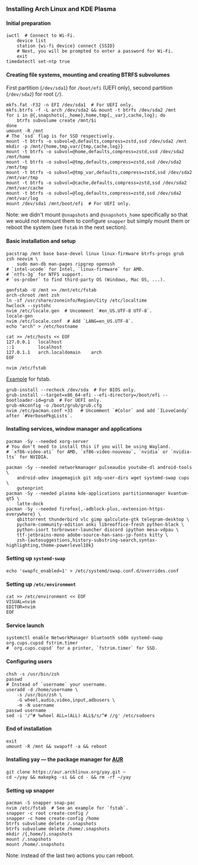 ### Installing Arch Linux and KDE Plasma
#### Initial preparation
    iwctl  # Connect to Wi-Fi.
        device list
        station {wi-fi device} connect {SSID}
        # Next, you will be prompted to enter a password for Wi-Fi.
        exit
    timedatectl set-ntp true
#### Creating file systems, mounting and creating BTRFS subvolumes
First partition (`/dev/sda1`) for `/boot/efi` (UEFI only), second partition
(`/dev/sda2`) for root (`/`).

    mkfs.fat -F32 -n EFI /dev/sda1  # For UEFI only.
    mkfs.btrfs -f -L arch /dev/sda2 && mount -t btrfs /dev/sda2 /mnt
    for i in @{,snapshots{,_home},home,tmp{,_var},cache,log}; do
        btrfs subvolume create /mnt/$i
    done
    umount -R /mnt
    # The `ssd` flag is for SSD respectively.
    mount -t btrfs -o subvol=@,defaults,compress=zstd,ssd /dev/sda2 /mnt
    mkdir -p /mnt/{home,tmp,var/{tmp,cache,log}}
    mount -t btrfs -o subvol=@home,defaults,compress=zstd,ssd /dev/sda2 /mnt/home
    mount -t btrfs -o subvol=@tmp,defaults,compress=zstd,ssd /dev/sda2 /mnt/tmp
    mount -t btrfs -o subvol=@tmp_var,defaults,compress=zstd,ssd /dev/sda2 /mnt/var/tmp
    mount -t btrfs -o subvol=@cache,defaults,compress=zstd,ssd /dev/sda2 /mnt/var/cache
    mount -t btrfs -o subvol=@log,defaults,compress=zstd,ssd /dev/sda2 /mnt/var/log
    mount /dev/sda1 /mnt/boot/efi  # For UEFI only.

Note: we didn't mount `@snapshots` and `@snapshots_home` specifically so that we
would not remount them to configure `snapper` but simply mount them or reboot the
system (see `fstab` in the next section).
#### Basic installation and setup
    pacstrap /mnt base base-devel linux linux-firmware btrfs-progs grub zsh neovim \
        sudo man-db man-pages ripgrep openssh
    # `intel-ucode` for Intel, `linux-firmware` for AMD.
    # `ntfs-3g` for NTFS support.
    # `os-prober` to find third-party OS (Windows, Mac OS, ...).

    genfstab -U /mnt >> /mnt/etc/fstab
    arch-chroot /mnt zsh
    ln -sf /usr/share/zoneinfo/Region/City /etc/localtime
    hwclock --systohc
    nvim /etc/locale.gen  # Uncomment `#en_US.UTF-8 UTF-8`.
    locale-gen
    nvim /etc/locale.conf  # Add `LANG=en_US.UTF-8`.
    echo "arch" > /etc/hostname

    cat >> /etc/hosts << EOF
    127.0.0.1   localhost
    ::1         localhost
    127.0.1.1   arch.localdomain    arch
    EOF

    nvim /etc/fstab

[Example](./fstab) for fstab.

    grub-install --recheck /dev/sda  # For BIOS only.
    grub-install --target=x86_64-efi --efi-directory=/boot/efi --bootloader-id=grub  # For UEFI only.
    grub-mkconfig -o /boot/grub/grub.cfg
    nvim /etc/pacman.conf +33   # Uncomment `#Color` and add `ILoveCandy` after `#VerbosePkgLists`.
#### Installing services, window manager and applications
    pacman -Sy --needed xorg-server
    # You don't need to install this if you will be using Wayland.
    # `xf86-video-ati` for AMD, `xf86-video-nouveau`, `nvidia` or `nvidia-lts` for NVIDIA.

    pacman -Sy --needed networkmanager pulseaudio youtube-dl android-tools \
        android-udev imagemagick git xdg-user-dirs wget systemd-swap cups \
        gutenprint
    pacman -Sy --needed plasma kde-applications partitionmanager kvantum-qt5 \
        latte-dock
    pacman -Sy --needed firefox{,-adblock-plus,-extension-https-everywhere} \
        qbittorrent thunderbird vlc gimp qalculate-gtk telegram-desktop \
        pycharm-community-edition anki libreoffice-fresh python-black \
        python-isort torbrowser-launcher discord ipython mesa-vdpau \
        ttf-jetbrains-mono adobe-source-han-sans-jp-fonts kitty \
        zsh-{autosuggestions,history-substring-search,syntax-highlighting,theme-powerlevel10k}
#### Setting up `systemd-swap`
    echo 'swapfc_enabled=1' > /etc/systemd/swap.conf.d/overrides.conf
#### Setting up `/etc/environment`
    cat >> /etc/environment << EOF
    VISUAL=nvim
    EDITOR=nvim
    EOF
#### Service launch
    systemctl enable NetworkManager bluetooth sddm systemd-swap org.cups.cupsd fstrim.timer
    # `org.cups.cupsd` for a printer, `fstrim.timer` for SSD.
#### Configuring users
    chsh -s /usr/bin/zsh
    passwd
    # Instead of `username` your username.
    useradd -d /home/username \
        -s /usr/bin/zsh \
        -G wheel,audio,video,input,adbusers \
        -m -N username
    passwd username
    sed -i '/^# %wheel ALL=(ALL) ALL$/s/^# //g' /etc/sudoers
#### End of installation
    exit
    umount -R /mnt && swapoff -a && reboot
#### Installing yay — the package manager for [AUR](https://aur.archlinux.org/)
    git clone https://aur.archlinux.org/yay.git ~
    cd ~/yay && makepkg -si && cd - && rm -rf ~/yay
#### Setting up snapper
    pacman -S snapper snap-pac
    nvim /etc/fstab  # See an example for `fstab`.
    snapper -c root create-config /
    snapper -c home create-config /home
    btrfs subvolume delete /.snapshots
    btrfs subvolume delete /home/.snapshots
    mkdir /{,home/}.snapshots
    mount /.snapshots
    mount /home/.snapshots

Note: instead of the last two actions you can reboot.
